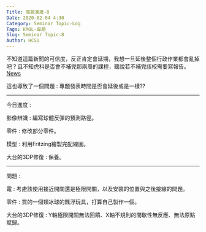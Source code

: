 ```yaml
---
Title: 專題進度-8
Date: 2020-02-04 4:30
Category: Seminar Topic-Log
Tags: KMOL-專題
Slug: Seminar Topic-8
Author: HCSU
---
```


不知道這篇新聞的可信度，反正肯定會延期，我想一旦延後整個行政作業都會亂掉吧 ? 且不知虎科是否會不補完那兩周的課程，聽說若不補完該校需要寫報告。
<a href="https://news.ltn.com.tw/news/life/breakingnews/3056972">News</a> 

這也導致了一個問題 : 專題發表時間是否會延後或是一樣??

---

今日進度 :

影像辨識 : 編寫球體反彈的預測路徑。

零件 : 修改部分零件。

模型 : 利用Fritzing繪製完配線圖。

大台的3DP修復 : 保養。

---

問題 : 

電 : 考慮該使用接近開關還是極限開關，以及安裝的位置與之後接線的問題。

零件 : 買的一個類冰球的飄浮玩具，打算自己製作一個。

大台的3DP修復 : Y軸極限開關無法回饋、X軸不規則的間歇性無反應、無法原點賦歸。



